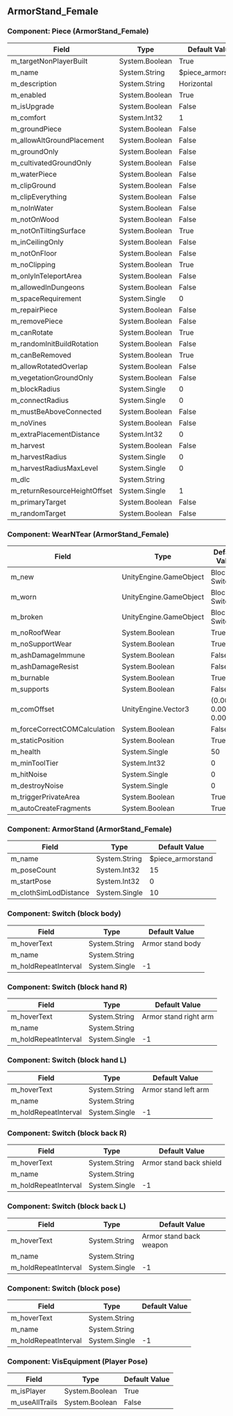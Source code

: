 ## ArmorStand_Female

### Component: Piece (ArmorStand_Female)

|Field|Type|Default Value|
|-----|----|-------------|
|m_targetNonPlayerBuilt|System.Boolean|True|
|m_name|System.String|$piece_armorstand|
|m_description|System.String|Horizontal|
|m_enabled|System.Boolean|True|
|m_isUpgrade|System.Boolean|False|
|m_comfort|System.Int32|1|
|m_groundPiece|System.Boolean|False|
|m_allowAltGroundPlacement|System.Boolean|False|
|m_groundOnly|System.Boolean|False|
|m_cultivatedGroundOnly|System.Boolean|False|
|m_waterPiece|System.Boolean|False|
|m_clipGround|System.Boolean|False|
|m_clipEverything|System.Boolean|False|
|m_noInWater|System.Boolean|False|
|m_notOnWood|System.Boolean|False|
|m_notOnTiltingSurface|System.Boolean|True|
|m_inCeilingOnly|System.Boolean|False|
|m_notOnFloor|System.Boolean|False|
|m_noClipping|System.Boolean|True|
|m_onlyInTeleportArea|System.Boolean|False|
|m_allowedInDungeons|System.Boolean|False|
|m_spaceRequirement|System.Single|0|
|m_repairPiece|System.Boolean|False|
|m_removePiece|System.Boolean|False|
|m_canRotate|System.Boolean|True|
|m_randomInitBuildRotation|System.Boolean|False|
|m_canBeRemoved|System.Boolean|True|
|m_allowRotatedOverlap|System.Boolean|False|
|m_vegetationGroundOnly|System.Boolean|False|
|m_blockRadius|System.Single|0|
|m_connectRadius|System.Single|0|
|m_mustBeAboveConnected|System.Boolean|False|
|m_noVines|System.Boolean|False|
|m_extraPlacementDistance|System.Int32|0|
|m_harvest|System.Boolean|False|
|m_harvestRadius|System.Single|0|
|m_harvestRadiusMaxLevel|System.Single|0|
|m_dlc|System.String||
|m_returnResourceHeightOffset|System.Single|1|
|m_primaryTarget|System.Boolean|False|
|m_randomTarget|System.Boolean|False|

### Component: WearNTear (ArmorStand_Female)

|Field|Type|Default Value|
|-----|----|-------------|
|m_new|UnityEngine.GameObject|Blocks & Switches|
|m_worn|UnityEngine.GameObject|Blocks & Switches|
|m_broken|UnityEngine.GameObject|Blocks & Switches|
|m_noRoofWear|System.Boolean|True|
|m_noSupportWear|System.Boolean|True|
|m_ashDamageImmune|System.Boolean|False|
|m_ashDamageResist|System.Boolean|False|
|m_burnable|System.Boolean|True|
|m_supports|System.Boolean|False|
|m_comOffset|UnityEngine.Vector3|(0.00, 0.00, 0.00)|
|m_forceCorrectCOMCalculation|System.Boolean|False|
|m_staticPosition|System.Boolean|True|
|m_health|System.Single|50|
|m_minToolTier|System.Int32|0|
|m_hitNoise|System.Single|0|
|m_destroyNoise|System.Single|0|
|m_triggerPrivateArea|System.Boolean|True|
|m_autoCreateFragments|System.Boolean|True|

### Component: ArmorStand (ArmorStand_Female)

|Field|Type|Default Value|
|-----|----|-------------|
|m_name|System.String|$piece_armorstand|
|m_poseCount|System.Int32|15|
|m_startPose|System.Int32|0|
|m_clothSimLodDistance|System.Single|10|

### Component: Switch (block body)

|Field|Type|Default Value|
|-----|----|-------------|
|m_hoverText|System.String|Armor stand body|
|m_name|System.String||
|m_holdRepeatInterval|System.Single|-1|

### Component: Switch (block hand R)

|Field|Type|Default Value|
|-----|----|-------------|
|m_hoverText|System.String|Armor stand right arm|
|m_name|System.String||
|m_holdRepeatInterval|System.Single|-1|

### Component: Switch (block hand L)

|Field|Type|Default Value|
|-----|----|-------------|
|m_hoverText|System.String|Armor stand left arm|
|m_name|System.String||
|m_holdRepeatInterval|System.Single|-1|

### Component: Switch (block back R)

|Field|Type|Default Value|
|-----|----|-------------|
|m_hoverText|System.String|Armor stand back shield|
|m_name|System.String||
|m_holdRepeatInterval|System.Single|-1|

### Component: Switch (block back L)

|Field|Type|Default Value|
|-----|----|-------------|
|m_hoverText|System.String|Armor stand back weapon|
|m_name|System.String||
|m_holdRepeatInterval|System.Single|-1|

### Component: Switch (block pose)

|Field|Type|Default Value|
|-----|----|-------------|
|m_hoverText|System.String||
|m_name|System.String||
|m_holdRepeatInterval|System.Single|-1|

### Component: VisEquipment (Player Pose)

|Field|Type|Default Value|
|-----|----|-------------|
|m_isPlayer|System.Boolean|True|
|m_useAllTrails|System.Boolean|False|

